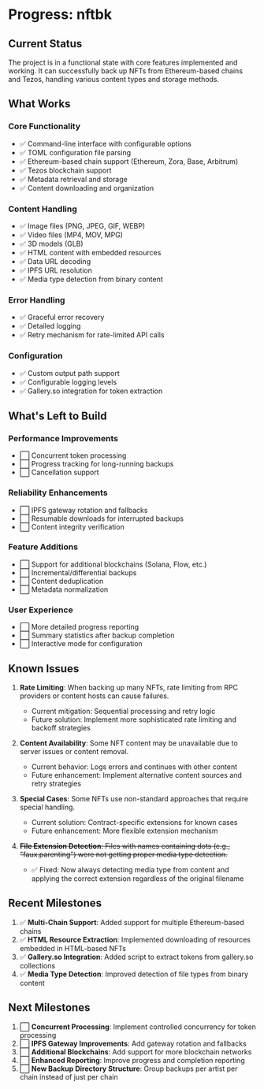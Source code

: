 # Progress: nftbk

## Current Status

The project is in a functional state with core features implemented and working. It can successfully back up NFTs from Ethereum-based chains and Tezos, handling various content types and storage methods.

## What Works

### Core Functionality
- ✅ Command-line interface with configurable options
- ✅ TOML configuration file parsing
- ✅ Ethereum-based chain support (Ethereum, Zora, Base, Arbitrum)
- ✅ Tezos blockchain support
- ✅ Metadata retrieval and storage
- ✅ Content downloading and organization

### Content Handling
- ✅ Image files (PNG, JPEG, GIF, WEBP)
- ✅ Video files (MP4, MOV, MPG)
- ✅ 3D models (GLB)
- ✅ HTML content with embedded resources
- ✅ Data URL decoding
- ✅ IPFS URL resolution
- ✅ Media type detection from binary content

### Error Handling
- ✅ Graceful error recovery
- ✅ Detailed logging
- ✅ Retry mechanism for rate-limited API calls

### Configuration
- ✅ Custom output path support
- ✅ Configurable logging levels
- ✅ Gallery.so integration for token extraction

## What's Left to Build

### Performance Improvements
- ⬜ Concurrent token processing
- ⬜ Progress tracking for long-running backups
- ⬜ Cancellation support

### Reliability Enhancements
- ⬜ IPFS gateway rotation and fallbacks
- ⬜ Resumable downloads for interrupted backups
- ⬜ Content integrity verification

### Feature Additions
- ⬜ Support for additional blockchains (Solana, Flow, etc.)
- ⬜ Incremental/differential backups
- ⬜ Content deduplication
- ⬜ Metadata normalization

### User Experience
- ⬜ More detailed progress reporting
- ⬜ Summary statistics after backup completion
- ⬜ Interactive mode for configuration

## Known Issues

1. **Rate Limiting**: When backing up many NFTs, rate limiting from RPC providers or content hosts can cause failures.
   - Current mitigation: Sequential processing and retry logic
   - Future solution: Implement more sophisticated rate limiting and backoff strategies

2. **Content Availability**: Some NFT content may be unavailable due to server issues or content removal.
   - Current behavior: Logs errors and continues with other content
   - Future enhancement: Implement alternative content sources and retry strategies

3. **Special Cases**: Some NFTs use non-standard approaches that require special handling.
   - Current solution: Contract-specific extensions for known cases
   - Future enhancement: More flexible extension mechanism

4. ~~**File Extension Detection**: Files with names containing dots (e.g., "faux.parenting") were not getting proper media type detection.~~
   - ✅ Fixed: Now always detecting media type from content and applying the correct extension regardless of the original filename

## Recent Milestones

1. ✅ **Multi-Chain Support**: Added support for multiple Ethereum-based chains
2. ✅ **HTML Resource Extraction**: Implemented downloading of resources embedded in HTML-based NFTs
3. ✅ **Gallery.so Integration**: Added script to extract tokens from gallery.so collections
4. ✅ **Media Type Detection**: Improved detection of file types from binary content

## Next Milestones

1. ⬜ **Concurrent Processing**: Implement controlled concurrency for token processing
2. ⬜ **IPFS Gateway Improvements**: Add gateway rotation and fallbacks
3. ⬜ **Additional Blockchains**: Add support for more blockchain networks
4. ⬜ **Enhanced Reporting**: Improve progress and completion reporting
5. ⬜ **New Backup Directory Structure**: Group backups per artist per chain instead of just per chain
